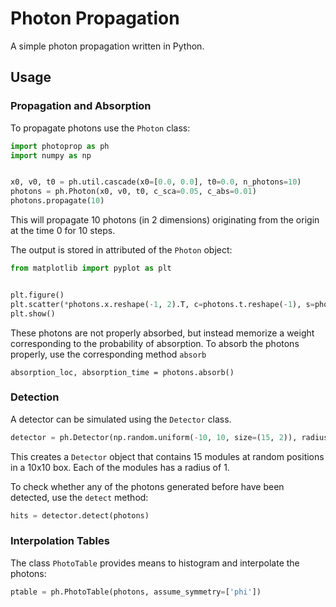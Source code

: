 # Photon Propagation

A simple photon propagation written in Python. 

## Usage

### Propagation and Absorption

To propagate photons use the `Photon` class:

```python
import photoprop as ph
import numpy as np


x0, v0, t0 = ph.util.cascade(x0=[0.0, 0.0], t0=0.0, n_photons=10)
photons = ph.Photon(x0, v0, t0, c_sca=0.05, c_abs=0.01)
photons.propagate(10)
```
This will propagate 10 photons (in 2 dimensions) originating from the origin at the time 0 for 10 steps.

The output is stored in attributed of the `Photon` object:

```python
from matplotlib import pyplot as plt


plt.figure()
plt.scatter(*photons.x.reshape(-1, 2).T, c=photons.t.reshape(-1), s=photons.w.reshape(-1))
plt.show()
```

These photons are not properly absorbed, but instead memorize a weight corresponding to the probability of absorption. To absorb the photons properly, use the corresponding method `absorb`

```
absorption_loc, absorption_time = photons.absorb()
```

### Detection

A detector can be simulated using the `Detector` class.

```python
detector = ph.Detector(np.random.uniform(-10, 10, size=(15, 2)), radius=1.0)
```
This creates a `Detector` object that contains 15 modules at random positions in a 10x10 box. Each of the modules has a radius of 1.

To check whether any of the photons generated before have been detected, use the `detect` method:

```python
hits = detector.detect(photons)
```

### Interpolation Tables

The class `PhotoTable` provides means to histogram and interpolate the photons:

```python
ptable = ph.PhotoTable(photons, assume_symmetry=['phi'])
```
